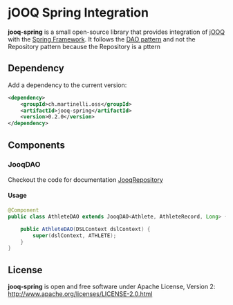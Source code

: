 # jOOQ Spring Integration

**jooq-spring** is a small open-source library that provides integration of [jOOQ](https://www.jooq.org) with the [Spring Framework](https://spring.io/projects/spring-framework).
It follows the [DAO pattern](https://en.wikipedia.org/wiki/Data_access_object) and not the Repository pattern 
because the Repository is a pttern

## Dependency 

Add a dependency to the current version:

```xml
<dependency>
    <groupId>ch.martinelli.oss</groupId>
    <artifactId>jooq-spring</artifactId>
    <version>0.2.0</version>
</dependency>
```

## Components
### JooqDAO

Checkout the code for documentation [JooqRepository](src/main/java/ch/martinelli/oss/jooqspring/JooqDAO.java)

#### Usage
```java
@Component
public class AthleteDAO extends JooqDAO<Athlete, AthleteRecord, Long> {

    public AthleteDAO(DSLContext dslContext) {
        super(dslContext, ATHLETE);
    }
}
```

## License
**jooq-spring** is open and free software under Apache License, Version 2: http://www.apache.org/licenses/LICENSE-2.0.html
